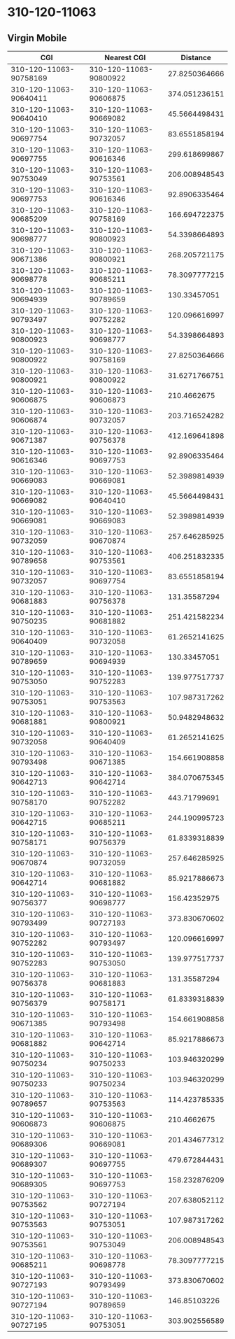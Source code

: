 # 310-120-11063
## Virgin Mobile


| CGI | Nearest CGI | Distance |
|-----|-------------|----------|
| 310-120-11063-90758169 | 310-120-11063-90800922 | 27.8250364666 |
| 310-120-11063-90640411 | 310-120-11063-90606875 | 374.051236151 |
| 310-120-11063-90640410 | 310-120-11063-90669082 | 45.5664498431 |
| 310-120-11063-90697754 | 310-120-11063-90732057 | 83.6551858194 |
| 310-120-11063-90697755 | 310-120-11063-90616346 | 299.618699867 |
| 310-120-11063-90753049 | 310-120-11063-90753561 | 206.008948543 |
| 310-120-11063-90697753 | 310-120-11063-90616346 | 92.8906335464 |
| 310-120-11063-90685209 | 310-120-11063-90758169 | 166.694722375 |
| 310-120-11063-90698777 | 310-120-11063-90800923 | 54.3398664893 |
| 310-120-11063-90671386 | 310-120-11063-90800921 | 268.205721175 |
| 310-120-11063-90698778 | 310-120-11063-90685211 | 78.3097777215 |
| 310-120-11063-90694939 | 310-120-11063-90789659 | 130.33457051 |
| 310-120-11063-90793497 | 310-120-11063-90752282 | 120.096616997 |
| 310-120-11063-90800923 | 310-120-11063-90698777 | 54.3398664893 |
| 310-120-11063-90800922 | 310-120-11063-90758169 | 27.8250364666 |
| 310-120-11063-90800921 | 310-120-11063-90800922 | 31.6271766751 |
| 310-120-11063-90606875 | 310-120-11063-90606873 | 210.4662675 |
| 310-120-11063-90606874 | 310-120-11063-90732057 | 203.716524282 |
| 310-120-11063-90671387 | 310-120-11063-90756378 | 412.169641898 |
| 310-120-11063-90616346 | 310-120-11063-90697753 | 92.8906335464 |
| 310-120-11063-90669083 | 310-120-11063-90669081 | 52.3989814939 |
| 310-120-11063-90669082 | 310-120-11063-90640410 | 45.5664498431 |
| 310-120-11063-90669081 | 310-120-11063-90669083 | 52.3989814939 |
| 310-120-11063-90732059 | 310-120-11063-90670874 | 257.646285925 |
| 310-120-11063-90789658 | 310-120-11063-90753561 | 406.251832335 |
| 310-120-11063-90732057 | 310-120-11063-90697754 | 83.6551858194 |
| 310-120-11063-90681883 | 310-120-11063-90756378 | 131.35587294 |
| 310-120-11063-90750235 | 310-120-11063-90681882 | 251.421582234 |
| 310-120-11063-90640409 | 310-120-11063-90732058 | 61.2652141625 |
| 310-120-11063-90789659 | 310-120-11063-90694939 | 130.33457051 |
| 310-120-11063-90753050 | 310-120-11063-90752283 | 139.977517737 |
| 310-120-11063-90753051 | 310-120-11063-90753563 | 107.987317262 |
| 310-120-11063-90681881 | 310-120-11063-90800921 | 50.9482948632 |
| 310-120-11063-90732058 | 310-120-11063-90640409 | 61.2652141625 |
| 310-120-11063-90793498 | 310-120-11063-90671385 | 154.661908858 |
| 310-120-11063-90642713 | 310-120-11063-90642714 | 384.070675345 |
| 310-120-11063-90758170 | 310-120-11063-90752282 | 443.71799691 |
| 310-120-11063-90642715 | 310-120-11063-90685211 | 244.190995723 |
| 310-120-11063-90758171 | 310-120-11063-90756379 | 61.8339318839 |
| 310-120-11063-90670874 | 310-120-11063-90732059 | 257.646285925 |
| 310-120-11063-90642714 | 310-120-11063-90681882 | 85.9217886673 |
| 310-120-11063-90756377 | 310-120-11063-90698777 | 156.42352975 |
| 310-120-11063-90793499 | 310-120-11063-90727193 | 373.830670602 |
| 310-120-11063-90752282 | 310-120-11063-90793497 | 120.096616997 |
| 310-120-11063-90752283 | 310-120-11063-90753050 | 139.977517737 |
| 310-120-11063-90756378 | 310-120-11063-90681883 | 131.35587294 |
| 310-120-11063-90756379 | 310-120-11063-90758171 | 61.8339318839 |
| 310-120-11063-90671385 | 310-120-11063-90793498 | 154.661908858 |
| 310-120-11063-90681882 | 310-120-11063-90642714 | 85.9217886673 |
| 310-120-11063-90750234 | 310-120-11063-90750233 | 103.946320299 |
| 310-120-11063-90750233 | 310-120-11063-90750234 | 103.946320299 |
| 310-120-11063-90789657 | 310-120-11063-90753563 | 114.423785335 |
| 310-120-11063-90606873 | 310-120-11063-90606875 | 210.4662675 |
| 310-120-11063-90689306 | 310-120-11063-90669081 | 201.434677312 |
| 310-120-11063-90689307 | 310-120-11063-90697755 | 479.672844431 |
| 310-120-11063-90689305 | 310-120-11063-90697753 | 158.232876209 |
| 310-120-11063-90753562 | 310-120-11063-90727194 | 207.638052112 |
| 310-120-11063-90753563 | 310-120-11063-90753051 | 107.987317262 |
| 310-120-11063-90753561 | 310-120-11063-90753049 | 206.008948543 |
| 310-120-11063-90685211 | 310-120-11063-90698778 | 78.3097777215 |
| 310-120-11063-90727193 | 310-120-11063-90793499 | 373.830670602 |
| 310-120-11063-90727194 | 310-120-11063-90789659 | 146.85103226 |
| 310-120-11063-90727195 | 310-120-11063-90753051 | 303.902556589 |
